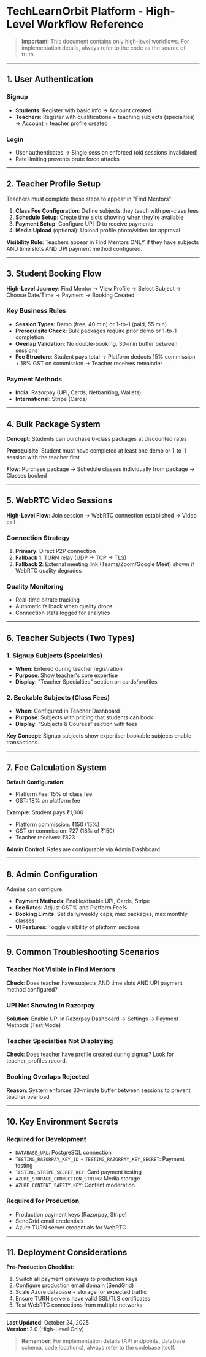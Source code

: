 # TechLearnOrbit Platform - High-Level Workflow Reference

> **Important**: This document contains only high-level workflows. For implementation details, always refer to the code as the source of truth.

---

## 1. User Authentication

### Signup
- **Students**: Register with basic info → Account created
- **Teachers**: Register with qualifications + teaching subjects (specialties) → Account + teacher profile created

### Login
- User authenticates → Single session enforced (old sessions invalidated)
- Rate limiting prevents brute force attacks

---

## 2. Teacher Profile Setup

Teachers must complete these steps to appear in "Find Mentors":

1. **Class Fee Configuration**: Define subjects they teach with per-class fees
2. **Schedule Setup**: Create time slots showing when they're available
3. **Payment Setup**: Configure UPI ID to receive payments
4. **Media Upload** (optional): Upload profile photo/video for approval

**Visibility Rule**: Teachers appear in Find Mentors ONLY if they have subjects AND time slots AND UPI payment method configured.

---

## 3. Student Booking Flow

**High-Level Journey**: Find Mentor → View Profile → Select Subject → Choose Date/Time → Payment → Booking Created

### Key Business Rules
- **Session Types**: Demo (free, 40 min) or 1-to-1 (paid, 55 min)
- **Prerequisite Check**: Bulk packages require prior demo or 1-to-1 completion
- **Overlap Validation**: No double-booking, 30-min buffer between sessions
- **Fee Structure**: Student pays total → Platform deducts 15% commission + 18% GST on commission → Teacher receives remainder

### Payment Methods
- **India**: Razorpay (UPI, Cards, Netbanking, Wallets)
- **International**: Stripe (Cards)

---

## 4. Bulk Package System

**Concept**: Students can purchase 6-class packages at discounted rates

**Prerequisite**: Student must have completed at least one demo or 1-to-1 session with the teacher first

**Flow**: Purchase package → Schedule classes individually from package → Classes booked

---

## 5. WebRTC Video Sessions

**High-Level Flow**: Join session → WebRTC connection established → Video call

### Connection Strategy
1. **Primary**: Direct P2P connection
2. **Fallback 1**: TURN relay (UDP → TCP → TLS)
3. **Fallback 2**: External meeting link (Teams/Zoom/Google Meet) shown if WebRTC quality degrades

### Quality Monitoring
- Real-time bitrate tracking
- Automatic fallback when quality drops
- Connection stats logged for analytics

---

## 6. Teacher Subjects (Two Types)

### 1. Signup Subjects (Specialties)
- **When**: Entered during teacher registration
- **Purpose**: Show teacher's core expertise
- **Display**: "Teacher Specialties" section on cards/profiles

### 2. Bookable Subjects (Class Fees)
- **When**: Configured in Teacher Dashboard
- **Purpose**: Subjects with pricing that students can book
- **Display**: "Subjects & Courses" section with fees

**Key Concept**: Signup subjects show expertise; bookable subjects enable transactions.

---

## 7. Fee Calculation System

**Default Configuration**:
- Platform Fee: 15% of class fee
- GST: 18% on platform fee

**Example**: Student pays ₹1,000
- Platform commission: ₹150 (15%)
- GST on commission: ₹27 (18% of ₹150)
- Teacher receives: ₹823

**Admin Control**: Rates are configurable via Admin Dashboard

---

## 8. Admin Configuration

Admins can configure:
- **Payment Methods**: Enable/disable UPI, Cards, Stripe
- **Fee Rates**: Adjust GST% and Platform Fee%
- **Booking Limits**: Set daily/weekly caps, max packages, max monthly classes
- **UI Features**: Toggle visibility of platform sections

---

## 9. Common Troubleshooting Scenarios

### Teacher Not Visible in Find Mentors
**Check**: Does teacher have subjects AND time slots AND UPI payment method configured?

### UPI Not Showing in Razorpay
**Solution**: Enable UPI in Razorpay Dashboard → Settings → Payment Methods (Test Mode)

### Teacher Specialties Not Displaying
**Check**: Does teacher have profile created during signup? Look for teacher_profiles record.

### Booking Overlaps Rejected
**Reason**: System enforces 30-minute buffer between sessions to prevent teacher overload

---

## 10. Key Environment Secrets

### Required for Development
- `DATABASE_URL`: PostgreSQL connection
- `TESTING_RAZORPAY_KEY_ID` + `TESTING_RAZORPAY_KEY_SECRET`: Payment testing
- `TESTING_STRIPE_SECRET_KEY`: Card payment testing
- `AZURE_STORAGE_CONNECTION_STRING`: Media storage
- `AZURE_CONTENT_SAFETY_KEY`: Content moderation

### Required for Production
- Production payment keys (Razorpay, Stripe)
- SendGrid email credentials
- Azure TURN server credentials for WebRTC

---

## 11. Deployment Considerations

**Pre-Production Checklist**:
1. Switch all payment gateways to production keys
2. Configure production email domain (SendGrid)
3. Scale Azure database + storage for expected traffic
4. Ensure TURN servers have valid SSL/TLS certificates
5. Test WebRTC connections from multiple networks

---

**Last Updated**: October 24, 2025  
**Version**: 2.0 (High-Level Only)

> **Remember**: For implementation details (API endpoints, database schema, code locations), always refer to the codebase itself.
